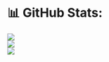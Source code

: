# 📊 GitHub Stats:
![](https://github-readme-stats.vercel.app/api?username=els-asifk&theme=slateorange&hide_border=true&include_all_commits=true&count_private=true)<br/>
![](https://github-readme-streak-stats.herokuapp.com/?user=els-asifk&theme=slateorange&hide_border=true)<br/>
![](https://github-readme-stats.vercel.app/api/top-langs/?username=els-asifk&theme=slateorange&hide_border=true&include_all_commits=true&count_private=true&layout=compact)
